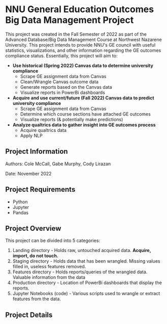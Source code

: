 # NNU General Education Outcomes Big Data Management Project

This project was created in the Fall Semester of 2022 as part of the Advanced Database/Big Data Management Course at Northwest Nazarene University. 
This project intends to provide NNU's GE council with useful statistics, visualizations, and other information regarding the GE outcomes compliance status. 
Essentially, this project will aim to:
- **Use historical (Spring 2022) Canvas data to determine university compliance**
  - Scrape GE assignment data from Canvas
  - Clean/Wrangle Canvas outcome data
  - Generate reports based on the Canvas data
  - Visualize reports in PowerBi dashboards
- **Acquire and use current/future (Fall 2022) Canvas data to predict university compliance**
  - Scrape GE assignment data from Canvas
  - Determine which course sections have attached GE outcomes
  - Visualize reports (& potentially make predictions)
- **Analyze qualtrics data to gather insight into GE outcomes process**
  - Acquire qualtrics data
  - Apply NLP

## Project Information

Authors: Cole McCall, Gabe Murphy, Cody Lirazan

Date: November 2022


## Project Requirements
- Python
- Jupyter
- Pandas

## Project Overview
This project can be divided into 5 categories:
1. Landing directory - Holds raw, untouched acquired data. **Acquire, import, do not touch.**
2. Staging directory - Holds data that has been wrangled. Missing values filled in, useless features removed.
3. Features directory - Holds reports/queries of the wrangled data. Valuable information from the data
4. Production directory - Location of PowerBi dashboards that display the reports.
5. Jupyter Notebooks (code) - Various scripts used to wrangle or extract features from the data.

## Project Details





